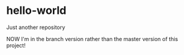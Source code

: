 # hello-world
Just another repository






NOW I'm in the branch version rather than the master version of this project!
